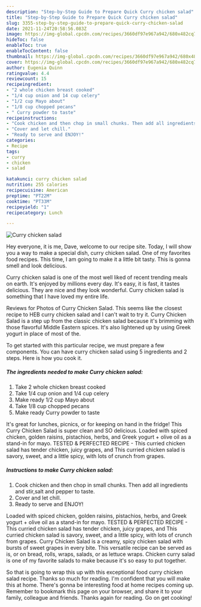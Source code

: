 ```yaml
---
description: "Step-by-Step Guide to Prepare Quick Curry chicken salad"
title: "Step-by-Step Guide to Prepare Quick Curry chicken salad"
slug: 3355-step-by-step-guide-to-prepare-quick-curry-chicken-salad
date: 2021-11-24T20:58:56.083Z
image: https://img-global.cpcdn.com/recipes/3660df97e967a942/680x482cq70/curry-chicken-salad-recipe-main-photo.jpg
hideToc: false
enableToc: true
enableTocContent: false
thumbnail: https://img-global.cpcdn.com/recipes/3660df97e967a942/680x482cq70/curry-chicken-salad-recipe-main-photo.jpg
cover: https://img-global.cpcdn.com/recipes/3660df97e967a942/680x482cq70/curry-chicken-salad-recipe-main-photo.jpg
author: Eugenia Quinn
ratingvalue: 4.4
reviewcount: 15
recipeingredient:
- "2 whole chicken breast cooked"
- "1/4 cup onion and 14 cup celery"
- "1/2 cup Mayo about"
- "1/8 cup chopped pecans"
- " Curry powder to taste"
recipeinstructions:
- "Cook chicken and then chop in small chunks. Then add all ingredients and stir,salt and pepper to taste."
- "Cover and let chill."
- "Ready to serve and ENJOY!"
categories:
- Recipe
tags:
- curry
- chicken
- salad

katakunci: curry chicken salad 
nutrition: 255 calories
recipecuisine: American
preptime: "PT22M"
cooktime: "PT33M"
recipeyield: "1"
recipecategory: Lunch

---
```



![Curry chicken salad](https://img-global.cpcdn.com/recipes/3660df97e967a942/680x482cq70/curry-chicken-salad-recipe-main-photo.jpg)

Hey everyone, it is me, Dave, welcome to our recipe site. Today, I will show you a way to make a special dish, curry chicken salad. One of my favorites food recipes. This time, I am going to make it a little bit tasty. This is gonna smell and look delicious.

Curry chicken salad is one of the most well liked of recent trending meals on earth. It's enjoyed by millions every day. It's easy, it is fast, it tastes delicious. They are nice and they look wonderful. Curry chicken salad is something that I have loved my entire life.

Reviews for Photos of Curry Chicken Salad. This seems like the closest recipe to HEB curry chicken salad and I can&#39;t wait to try it. Curry Chicken Salad is a step up from the classic chicken salad because it&#39;s brimming with those flavorful Middle Eastern spices. It&#39;s also lightened up by using Greek yogurt in place of most of the.


To get started with this particular recipe, we must prepare a few components. You can have curry chicken salad using 5 ingredients and 2 steps. Here is how you cook it.

<!--inarticleads1-->

##### The ingredients needed to make Curry chicken salad:

1. Take 2 whole chicken breast cooked
1. Take 1/4 cup onion and 1/4 cup celery
1. Make ready 1/2 cup Mayo about
1. Take 1/8 cup chopped pecans
1. Make ready  Curry powder to taste


It&#39;s great for lunches, picnics, or for keeping on hand in the fridge! This Curry Chicken Salad is super clean and SO delicious. Loaded with spiced chicken, golden raisins, pistachios, herbs, and Greek yogurt + olive oil as a stand-in for mayo. TESTED & PERFECTED RECIPE - This curried chicken salad has tender chicken, juicy grapes, and This curried chicken salad is savory, sweet, and a little spicy, with lots of crunch from grapes. 

<!--inarticleads2-->

##### Instructions to make Curry chicken salad:

1. Cook chicken and then chop in small chunks. Then add all ingredients and stir,salt and pepper to taste.
1. Cover and let chill.
1. Ready to serve and ENJOY!

Loaded with spiced chicken, golden raisins, pistachios, herbs, and Greek yogurt + olive oil as a stand-in for mayo. TESTED & PERFECTED RECIPE - This curried chicken salad has tender chicken, juicy grapes, and This curried chicken salad is savory, sweet, and a little spicy, with lots of crunch from grapes. Curry Chicken Salad is a creamy, spicy chicken salad with bursts of sweet grapes in every bite. This versatile recipe can be served as is, or on bread, rolls, wraps, salads, or as lettuce wraps. Chicken curry salad is one of my favorite salads to make because it&#39;s so easy to put together. 

So that is going to wrap this up with this exceptional food curry chicken salad recipe. Thanks so much for reading. I'm confident that you will make this at home. There's gonna be interesting food at home recipes coming up. Remember to bookmark this page on your browser, and share it to your family, colleague and friends. Thanks again for reading. Go on get cooking!
